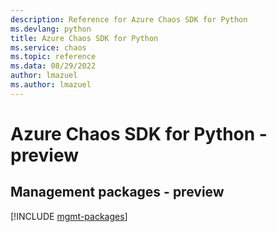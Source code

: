 ```yaml
---
description: Reference for Azure Chaos SDK for Python
ms.devlang: python
title: Azure Chaos SDK for Python
ms.service: chaos
ms.topic: reference
ms.data: 08/29/2022
author: lmazuel
ms.author: lmazuel
---
```

# Azure Chaos SDK for Python - preview

## Management packages - preview
[!INCLUDE [mgmt-packages](chaos-mgmt-index.md)]